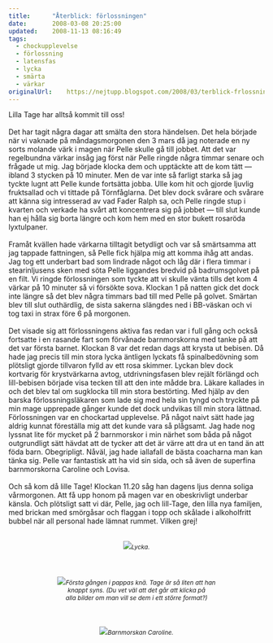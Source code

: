 ```yaml
---
title:		"Återblick: förlossningen"
date:		2008-03-08 20:25:00
updated:	2008-11-13 08:16:49
tags: 
  - chockupplevelse
  - förlossning
  - latensfas
  - lycka
  - smärta
  - värkar	
originalUrl:	https://nejtupp.blogspot.com/2008/03/terblick-frlossningen.html
---
```


Lilla Tage har alltså kommit till oss!<br><br>Det har tagit några dagar att smälta den stora händelsen. Det hela började när vi vaknade på måndagsmorgonen den 3 mars då jag noterade en ny sorts molande värk i magen när Pelle skulle gå till jobbet. Att det var regelbundna värkar insåg jag först när Pelle ringde några timmar senare och frågade ut mig. Jag började klocka dem och upptäckte att de kom tätt — ibland 3 stycken på 10 minuter. Men de var inte så farligt starka så jag tyckte lugnt att Pelle kunde fortsätta jobba. Ulle kom hit och gjorde ljuvlig fruktsallad och vi tittade på Törnfåglarna. Det blev dock svårare och svårare att känna sig intresserad av vad Fader Ralph sa, och Pelle ringde stup i kvarten och verkade ha svårt att koncentrera sig på jobbet — till slut kunde han ej hålla sig borta längre och kom hem med en stor bukett rosaröda lyxtulpaner.<br><br>Framåt kvällen hade värkarna tilltagit betydligt och var så smärtsamma att jag tappade fattningen, så Pelle fick hjälpa mig att komma ihåg att andas. Jag tog ett underbart bad som lindrade något och låg där i flera timmar i stearinljusens sken med söta Pelle liggandes bredvid på badrumsgolvet på en filt. Vi ringde förlossningen som tyckte att vi skulle vänta tills det kom 4 värkar på 10 minuter så vi försökte sova. Klockan 1 på natten gick det dock inte längre så det blev några timmars bad till med Pelle på golvet. Smärtan blev till slut outhärdlig, de sista sakerna slängdes ned i BB-väskan och vi tog taxi in strax före 6 på morgonen.<br><br>Det visade sig att förlossningens aktiva fas redan var i full gång och också fortsatte i en rasande fart som förvånade barnmorskorna med tanke på att det var första barnet. Klockan 8 var det redan dags att krysta ut bebisen. Då hade jag precis till min stora lycka äntligen lyckats få spinalbedövning som plötsligt gjorde tillvaron fylld av ett rosa skimmer. Lyckan blev dock kortvarig för krystvärkarna avtog, utdrivningsfasen blev rejält förlängd och lill-bebisen började visa tecken till att den inte mådde bra. Läkare kallades in och det blev tal om sugklocka till min stora bestörting. Med hjälp av den barska förlossningsläkaren som lade sig med hela sin tyngd och tryckte på min mage upprepade gånger kunde det dock undvikas till min stora lättnad. Förlossningen var en chockartad upplevelse. På något naivt sätt hade jag aldrig kunnat föreställa mig att det kunde vara så plågsamt. Jag hade nog lyssnat lite för mycket på 2 barnmorskor i min närhet som båda på något outgrundligt sätt hävdat att de tycker att det är värre att dra ut en tand än att föda barn. Obegripligt. Nåväl, jag hade iallafall de bästa coacharna man kan tänka sig. Pelle var fantastisk att ha vid sin sida, och så även de superfina barnmorskorna Caroline och Lovisa.<br><br>Och så kom då lille Tage! Klockan 11.20 såg han dagens ljus denna soliga vårmorgonen. Att få upp honom på magen var en obeskrivligt underbar känsla. Och plötsligt satt vi där, Pelle, jag och lill-Tage, den lilla nya familjen, med brickan med smörgåsar och flaggan i topp och skålade i alkoholfritt bubbel när all personal hade lämnat rummet. Vilken grej!<br><br><div style="text-align: center;"><img src="../../../../img/_MG_0207_1024pix.jpg"><span style="font-size:85%;"><span style="font-style: italic;">Lycka.</span></span><br></div><br><br><br><div style="text-align: center;"><img src="../../../../img/_MG_0225_1024pix.jpg"><span style="font-size:85%;"><span style="font-style: italic;">Första gången i pappas knä. Tage är så liten att han<br>knappt syns. (Du vet väl att det går att klicka på<br>alla bilder om man vill se dem i ett större format?)<br><br></span></span></div><br><br><div style="text-align: center;"><img src="../../../../img/barnmorska_Caroline_1024pix.jpg"><span style="font-size:85%;"><span style="font-style: italic;">Barnmorskan Caroline.</span></span><br></div>
<!-- no comments on this post -->